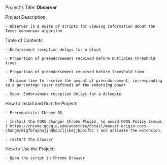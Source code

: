 Project's Title: 
     **Observer** 

Project Description: 

    - Observer is a suite of scripts for viewing information about the Tezos consensus algorithm  

Table of Contents: 

    - Endorsement reception delays for a block 

    - Proportion of preendorsement received before mutliples threshold times 

    - Proportion of preendorsement received before threshold time 

    - Minimum time to receive the amount of preendorsement, corresponding to a percentage (user defined) of the endorsing power 

    - Soon: Endorsement reception delays for a delegate 

How to Install and Run the Project: 

    - Prerequisite: Chrome OS 
    
    - Install the CORS Changer Chrome Plugin, to avoid CORS Policy issues ( https://chrome.google.com/webstore/detail/moesif-origin-cors-change/digfbfaphojjndkpccljibejjbppifbc ) and activate the extension.

    - restart the browser
    

How to Use the Project: 

    - Open the script in Chrome Browser 
